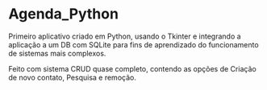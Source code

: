 # Agenda_Python
<p>Primeiro aplicativo criado em Python, usando o Tkinter e integrando a aplicação a um DB com SQLite para fins de aprendizado do funcionamento de sistemas mais complexos.</p>
<p>Feito com sistema CRUD quase completo, contendo as opções de Criação de novo contato, Pesquisa e remoção.</p>
